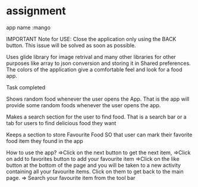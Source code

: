 # assignment
app name :mango

IMPORTANT Note for USE: Close the application only using the BACK button. This issue will be solved as soon as possible.

Uses glide library for image retrival and many other libraries for other purposes like array to json conversion and storing it in Shared preferences. The colors of the application give a comfortable feel and look for a food app.

Task completed

Shows random food whenever the user opens the App.
That is the app will provide some random foods whenever the user opens the app.

Makes a search section for the user to find food.
That is a search bar or a tab for users to find delicious food they want

Keeps a section to store Favourite Food
SO that user can mark their favorite food item they found in the app

How to use the app? =>Click on the next button to get the next item, =>Click on add to favorites button to add your favourite item =>Click on the like button at the bottom of the page and you will be taken to a new activity containing all your favourite items. Click on them to get back to the main page. => Search your favourite item from the tool bar

